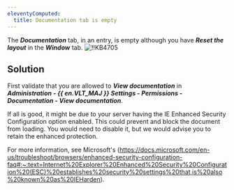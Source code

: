 ```yaml
---
eleventyComputed:
  title: Documentation tab is empty
---
```

The ***Documentation*** tab, in an entry, is empty although you have ***Reset the layout*** in the ***Window*** tab.
![!!KB4705](https://cdnweb.devolutions.net/docs/docs_en_kb_KB4705.png)
## Solution
First validate that you are allowed to ***View documentation*** in ***Administration - {{ en.VLT_MAJ }} Settings - Permissions - Documentation - View documentation***.

If all is good, it might be due to your server having the IE Enhanced Security Configuration option enabled. This could prevent and block the document from loading. You would need to disable it, but we would advise you to retain the enhanced protection.

For more information, see Microsoft's (https://docs.microsoft.com/en-us/troubleshoot/browsers/enhanced-security-configuration-faq#:~:text=Internet%20Explorer%20Enhanced%20Security%20Configuration%20(ESC)%20establishes%20security%20settings%20that,is%20also%20known%20as%20IEHarden).
